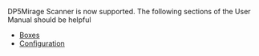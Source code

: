 DP5Mirage Scanner is now supported. The following sections of the User Manual should be helpful
* [Boxes](https://miso-lims.readthedocs.io/projects/docs/en/latest/user_manual/boxes/#scanning-a-box)
* [Configuration](https://miso-lims.readthedocs.io/projects/docs/en/latest/admin/site-configuration/#integration)